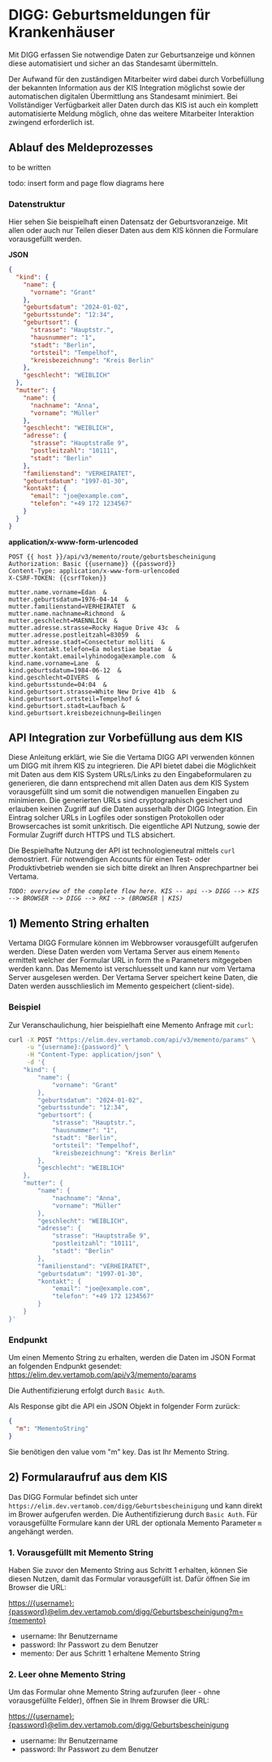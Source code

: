 # DIGG: Geburtsmeldungen für Krankenhäuser

Mit DIGG erfassen Sie notwendige Daten zur Geburtsanzeige und können diese
automatisiert und sicher an das Standesamt übermitteln.

Der Aufwand für den zuständigen Mitarbeiter wird dabei durch Vorbefüllung der bekannten Information aus der KIS Integration möglichst sowie der automatischen digitalen Übermittlung ans Standesamt minimiert. Bei Vollständiger Verfügbarkeit aller Daten durch das KIS ist auch ein komplett automatisierte Meldung möglich, ohne das weitere Mitarbeiter Interaktion zwingend erforderlich ist. 

## Ablauf des Meldeprozesses

to be written

todo: insert form and page flow diagrams here

### Datenstruktur

Hier sehen Sie beispielhaft einen Datensatz der Geburtsvoranzeige. Mit allen oder auch nur Teilen dieser Daten aus dem KIS können die Formulare vorausgefüllt werden. 

**JSON** 

```json
{
  "kind": {
    "name": {
      "vorname": "Grant"
    },
    "geburtsdatum": "2024-01-02",
    "geburtsstunde": "12:34",
    "geburtsort": {
      "strasse": "Hauptstr.",
      "hausnummer": "1",
      "stadt": "Berlin",
      "ortsteil": "Tempelhof",
      "kreisbezeichnung": "Kreis Berlin"
    },
    "geschlecht": "WEIBLICH"
  },
  "mutter": {
    "name": {
      "nachname": "Anna",
      "vorname": "Müller"
    },
    "geschlecht": "WEIBLICH",
    "adresse": {
      "strasse": "Hauptstraße 9",
      "postleitzahl": "10111",
      "stadt": "Berlin"
    },
    "familienstand": "VERHEIRATET",
    "geburtsdatum": "1997-01-30",
    "kontakt": {
      "email": "joe@example.com",
      "telefon": "+49 172 1234567"
    }
  }
}
```

**application/x-www-form-urlencoded**

```http
POST {{ host }}/api/v3/memento/route/geburtsbescheinigung
Authorization: Basic {{username}} {{password}}
Content-Type: application/x-www-form-urlencoded
X-CSRF-TOKEN: {{csrfToken}}

mutter.name.vorname=Edan  &
mutter.geburtsdatum=1976-04-14  &
mutter.familienstand=VERHEIRATET  &
mutter.name.nachname=Richmond  &
mutter.geschlecht=MAENNLICH  &
mutter.adresse.strasse=Rocky Hague Drive 43c  &
mutter.adresse.postleitzahl=83059  &
mutter.adresse.stadt=Consectetur molliti  &
mutter.kontakt.telefon=Ea molestiae beatae  &
mutter.kontakt.email=lyhinodoga@example.com  &
kind.name.vorname=Lane  &
kind.geburtsdatum=1984-06-12  &
kind.geschlecht=DIVERS  &
kind.geburtsstunde=04:04  &
kind.geburtsort.strasse=White New Drive 41b  &
kind.geburtsort.ortsteil=Tempelhof &
kind.geburtsort.stadt=Laufbach &
kind.geburtsort.kreisbezeichnung=Beilingen
```


## API Integration zur Vorbefüllung aus dem KIS

Diese Anleitung erklärt, wie Sie die Vertama DIGG API verwenden können um DIGG mit ihrem KIS zu integrieren. Die API bietet dabei die Möglichkeit mit Daten aus dem KIS System URLs/Links zu den Eingabeformularen zu generieren, die dann entsprechend mit allen Daten aus dem KIS System vorausgefüllt sind um somit die notwendigen manuellen Eingaben zu minimieren. Die generierten URLs sind cryptographisch gesichert und erlauben keinen Zugriff auf die Daten ausserhalb der DIGG Integration. Ein Eintrag solcher URLs in Logfiles oder sonstigen Protokollen oder Browsercaches ist somit unkritisch. Die eigentliche API Nutzung, sowie der Formular Zugriff durch HTTPS und TLS absichert. 

Die Bespielhafte Nutzung der API ist technologieneutral mittels `curl` demostriert. Für notwendigen Accounts für einen Test- oder Produktivbetrieb wenden sie sich bitte direkt an Ihren Ansprechpartner bei Vertama. 

_`TODO: overview of the complete flow here. KIS -- api --> DIGG --> KIS --> BROWSER --> DIGG --> RKI --> (BROWSER | KIS)`_

## 1) Memento String erhalten

Vertama DIGG Formulare können im Webbrowser vorausgefüllt aufgerufen werden. Diese Daten werden vom Vertama Server aus einem `Memento` ermittelt welcher der Formular URL in form the `m` Parameters mitgegeben werden kann. Das Memento ist verschluesselt und kann nur vom Vertama Server ausgelesen werden. Der Vertama Server speichert keine Daten, die Daten werden ausschlieslich im Memento gespeichert (client-side).

### Beispiel

Zur Veranschaulichung, hier beispielhaft eine Memento Anfrage mit `curl`: 

```bash
curl -X POST "https://elim.dev.vertamob.com/api/v3/memento/params" \
     -u "{username}:{password}" \
     -H "Content-Type: application/json" \
     -d '{
    "kind": {
        "name": {
            "vorname": "Grant"
        },
        "geburtsdatum": "2024-01-02",
        "geburtsstunde": "12:34",
        "geburtsort": {
            "strasse": "Hauptstr.",
            "hausnummer": "1",
            "stadt": "Berlin",
            "ortsteil": "Tempelhof",
            "kreisbezeichnung": "Kreis Berlin"
        },
        "geschlecht": "WEIBLICH"
    },
    "mutter": {
        "name": {
            "nachname": "Anna",
            "vorname": "Müller"
        },
        "geschlecht": "WEIBLICH",
        "adresse": {
            "strasse": "Hauptstraße 9",
            "postleitzahl": "10111",
            "stadt": "Berlin"
        },
        "familienstand": "VERHEIRATET",
        "geburtsdatum": "1997-01-30",
        "kontakt": {
            "email": "joe@example.com",
            "telefon": "+49 172 1234567"
        }
    }
}'
```

### Endpunkt

Um einen Memento String zu erhalten, werden die Daten im JSON Format an folgenden Endpunkt
gesendet: https://elim.dev.vertamob.com/api/v3/memento/params

Die Authentifizierung erfolgt durch `Basic Auth`.

Als Response gibt die API ein JSON Objekt in folgender Form zurück:

```json
{
  "m": "MementoString"
}
```

Sie benötigen den value vom "m" key. Das ist Ihr Memento String. 

## 2) Formularaufruf aus dem KIS

Das DIGG Formular befindet sich unter `https://elim.dev.vertamob.com/digg/Geburtsbescheinigung` und kann direkt im Brower aufgerufen werden. Die Authentifizierung durch `Basic Auth`. Für vorausgefüllte Formulare kann der URL der optionala Memento Parameter `m` angehängt werden.

### 1. Vorausgefüllt mit Memento String

Haben Sie zuvor den Memento String aus Schritt 1 erhalten, können Sie diesen Nutzen, damit das Formular vorausgefüllt
ist. Dafür öffnen Sie im Browser die URL:

[https://{username}:{password}@elim.dev.vertamob.com/digg/Geburtsbescheinigung?m={memento}](https://{username}:{password}@elim.dev.vertamob.com/digg/Geburtsbescheinigung?m={memento})

* username: Ihr Benutzername
* password: Ihr Passwort zu dem Benutzer
* memento: Der aus Schritt 1 erhaltene Memento String

### 2. Leer ohne Memento String

Um das Formular ohne Memento String aufzurufen (leer - ohne vorausgefüllte Felder), öffnen Sie in Ihrem Browser die URL:

[https://{username}:{password}@elim.dev.vertamob.com/digg/Geburtsbescheinigung](https://{username}:{password}@elim.dev.vertamob.com/digg/Geburtsbescheinigung)

* username: Ihr Benutzername
* password: Ihr Passwort zu dem Benutzer
